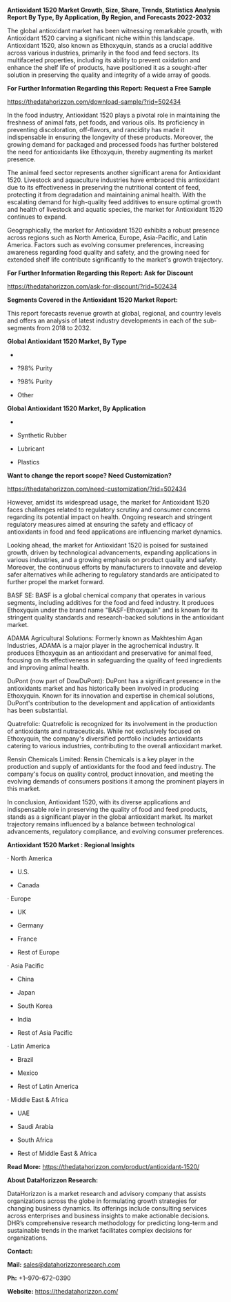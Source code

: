 **Antioxidant 1520 Market Growth, Size, Share, Trends, Statistics
Analysis Report By Type, By Application, By Region, and Forecasts
2022-2032**

The global antioxidant market has been witnessing remarkable growth,
with Antioxidant 1520 carving a significant niche within this landscape.
Antioxidant 1520, also known as Ethoxyquin, stands as a crucial additive
across various industries, primarily in the food and feed sectors. Its
multifaceted properties, including its ability to prevent oxidation and
enhance the shelf life of products, have positioned it as a sought-after
solution in preserving the quality and integrity of a wide array of
goods.

**For Further Information Regarding this Report: Request a Free Sample**

<https://thedatahorizzon.com/download-sample/?rid=502434>

In the food industry, Antioxidant 1520 plays a pivotal role in
maintaining the freshness of animal fats, pet foods, and various oils.
Its proficiency in preventing discoloration, off-flavors, and rancidity
has made it indispensable in ensuring the longevity of these products.
Moreover, the growing demand for packaged and processed foods has
further bolstered the need for antioxidants like Ethoxyquin, thereby
augmenting its market presence.

The animal feed sector represents another significant arena for
Antioxidant 1520. Livestock and aquaculture industries have embraced
this antioxidant due to its effectiveness in preserving the nutritional
content of feed, protecting it from degradation and maintaining animal
health. With the escalating demand for high-quality feed additives to
ensure optimal growth and health of livestock and aquatic species, the
market for Antioxidant 1520 continues to expand.

Geographically, the market for Antioxidant 1520 exhibits a robust
presence across regions such as North America, Europe, Asia-Pacific, and
Latin America. Factors such as evolving consumer preferences, increasing
awareness regarding food quality and safety, and the growing need for
extended shelf life contribute significantly to the market's growth
trajectory.

**For Further Information Regarding this Report: Ask for Discount**

<https://thedatahorizzon.com/ask-for-discount/?rid=502434>

**Segments Covered in the Antioxidant 1520 Market Report:**

This report forecasts revenue growth at global, regional, and country
levels and offers an analysis of latest industry developments in each of
the sub-segments from 2018 to 2032.

**Global Antioxidant 1520 Market, By Type**

-   

-   ?98% Purity

-   ?98% Purity

-   Other

**Global Antioxidant 1520 Market, By Application**

-   

-   Synthetic Rubber

-   Lubricant

-   Plastics

**Want to change the report scope? Need Customization?**

<https://thedatahorizzon.com/need-customization/?rid=502434>

However, amidst its widespread usage, the market for Antioxidant 1520
faces challenges related to regulatory scrutiny and consumer concerns
regarding its potential impact on health. Ongoing research and stringent
regulatory measures aimed at ensuring the safety and efficacy of
antioxidants in food and feed applications are influencing market
dynamics.

Looking ahead, the market for Antioxidant 1520 is poised for sustained
growth, driven by technological advancements, expanding applications in
various industries, and a growing emphasis on product quality and
safety. Moreover, the continuous efforts by manufacturers to innovate
and develop safer alternatives while adhering to regulatory standards
are anticipated to further propel the market forward.

BASF SE: BASF is a global chemical company that operates in various
segments, including additives for the food and feed industry. It
produces Ethoxyquin under the brand name "BASF-Ethoxyquin" and is known
for its stringent quality standards and research-backed solutions in the
antioxidant market.

ADAMA Agricultural Solutions: Formerly known as Makhteshim Agan
Industries, ADAMA is a major player in the agrochemical industry. It
produces Ethoxyquin as an antioxidant and preservative for animal feed,
focusing on its effectiveness in safeguarding the quality of feed
ingredients and improving animal health.

DuPont (now part of DowDuPont): DuPont has a significant presence in the
antioxidants market and has historically been involved in producing
Ethoxyquin. Known for its innovation and expertise in chemical
solutions, DuPont's contribution to the development and application of
antioxidants has been substantial.

Quatrefolic: Quatrefolic is recognized for its involvement in the
production of antioxidants and nutraceuticals. While not exclusively
focused on Ethoxyquin, the company's diversified portfolio includes
antioxidants catering to various industries, contributing to the overall
antioxidant market.

Rensin Chemicals Limited: Rensin Chemicals is a key player in the
production and supply of antioxidants for the food and feed industry.
The company's focus on quality control, product innovation, and meeting
the evolving demands of consumers positions it among the prominent
players in this market.

In conclusion, Antioxidant 1520, with its diverse applications and
indispensable role in preserving the quality of food and feed products,
stands as a significant player in the global antioxidant market. Its
market trajectory remains influenced by a balance between technological
advancements, regulatory compliance, and evolving consumer preferences.

**Antioxidant 1520 Market : Regional Insights**

· North America

-   U.S.

-   Canada

· Europe

-   UK

-   Germany

-   France

-   Rest of Europe

· Asia Pacific

-   China

-   Japan

-   South Korea

-   India

-   Rest of Asia Pacific

· Latin America

-   Brazil

-   Mexico

-   Rest of Latin America

· Middle East & Africa

-   UAE

-   Saudi Arabia

-   South Africa

-   Rest of Middle East & Africa

**Read More:** <https://thedatahorizzon.com/product/antioxidant-1520/>

**About DataHorizzon Research:**

DataHorizzon is a market research and advisory company that assists
organizations across the globe in formulating growth strategies for
changing business dynamics. Its offerings include consulting services
across enterprises and business insights to make actionable decisions.
DHR’s comprehensive research methodology for predicting long-term and
sustainable trends in the market facilitates complex decisions for
organizations.

**Contact:**

**Mail:** <sales@datahorizzonresearch.com>

**Ph:** +1–970–672–0390

**Website:** <https://thedatahorizzon.com/>
